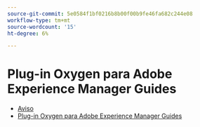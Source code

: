 ```yaml
---
source-git-commit: 5e0584f1bf0216b8b00f00b9fe46fa682c244e08
workflow-type: tm+mt
source-wordcount: '15'
ht-degree: 6%

---
```

# Plug-in Oxygen para Adobe Experience Manager Guides

- [Aviso](rebranding-disclaimer.md)
- [Plug-in Oxygen para Adobe Experience Manager Guides](use-aem-connector.md)

